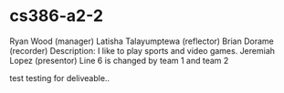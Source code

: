 # cs386-a2-2
Ryan Wood (manager)
Latisha Talayumptewa (reflector)
Brian Dorame (recorder) Description: I like to play sports and video games.
Jeremiah Lopez (presentor)
Line 6 is changed by team 1 and team 2

test
testing for deliveable..